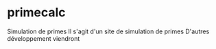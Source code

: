 # primecalc
Simulation de primes
Il s'agit d'un site de simulation de primes
D'autres développement viendront
